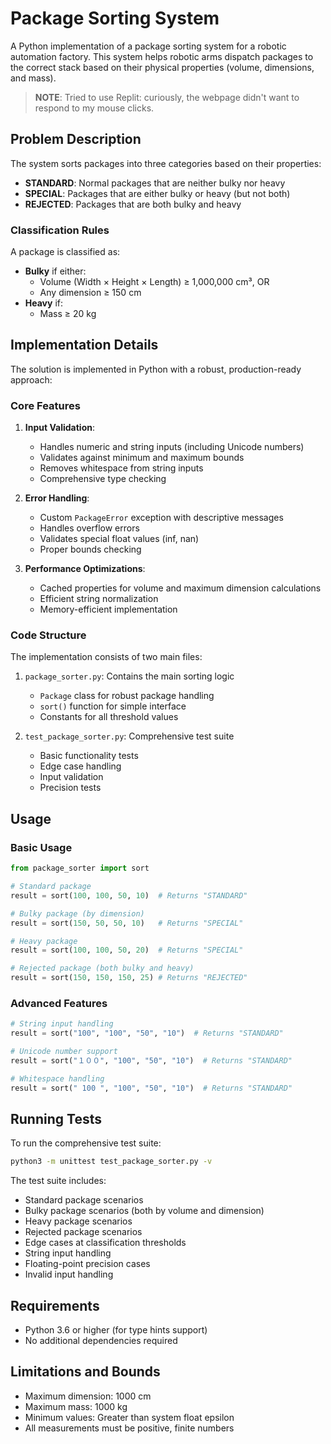 # Package Sorting System

A Python implementation of a package sorting system for a robotic automation factory. This system helps robotic arms dispatch packages to the correct stack based on their physical properties (volume, dimensions, and mass).

> **NOTE**: Tried to use Replit: curiously, the webpage didn't want to respond to my mouse clicks.

## Problem Description

The system sorts packages into three categories based on their properties:

- **STANDARD**: Normal packages that are neither bulky nor heavy
- **SPECIAL**: Packages that are either bulky or heavy (but not both)
- **REJECTED**: Packages that are both bulky and heavy

### Classification Rules

A package is classified as:
- **Bulky** if either:
  - Volume (Width × Height × Length) ≥ 1,000,000 cm³, OR
  - Any dimension ≥ 150 cm
- **Heavy** if:
  - Mass ≥ 20 kg

## Implementation Details

The solution is implemented in Python with a robust, production-ready approach:

### Core Features

1. **Input Validation**:
   - Handles numeric and string inputs (including Unicode numbers)
   - Validates against minimum and maximum bounds
   - Removes whitespace from string inputs
   - Comprehensive type checking

2. **Error Handling**:
   - Custom `PackageError` exception with descriptive messages
   - Handles overflow errors
   - Validates special float values (inf, nan)
   - Proper bounds checking

3. **Performance Optimizations**:
   - Cached properties for volume and maximum dimension calculations
   - Efficient string normalization
   - Memory-efficient implementation

### Code Structure

The implementation consists of two main files:

1. `package_sorter.py`: Contains the main sorting logic
   - `Package` class for robust package handling
   - `sort()` function for simple interface
   - Constants for all threshold values

2. `test_package_sorter.py`: Comprehensive test suite
   - Basic functionality tests
   - Edge case handling
   - Input validation
   - Precision tests

## Usage

### Basic Usage

```python
from package_sorter import sort

# Standard package
result = sort(100, 100, 50, 10)  # Returns "STANDARD"

# Bulky package (by dimension)
result = sort(150, 50, 50, 10)   # Returns "SPECIAL"

# Heavy package
result = sort(100, 100, 50, 20)  # Returns "SPECIAL"

# Rejected package (both bulky and heavy)
result = sort(150, 150, 150, 25) # Returns "REJECTED"
```

### Advanced Features

```python
# String input handling
result = sort("100", "100", "50", "10")  # Returns "STANDARD"

# Unicode number support
result = sort("１００", "100", "50", "10")  # Returns "STANDARD"

# Whitespace handling
result = sort(" 100 ", "100", "50", "10")  # Returns "STANDARD"
```

## Running Tests

To run the comprehensive test suite:

```bash
python3 -m unittest test_package_sorter.py -v
```

The test suite includes:
- Standard package scenarios
- Bulky package scenarios (both by volume and dimension)
- Heavy package scenarios
- Rejected package scenarios
- Edge cases at classification thresholds
- String input handling
- Floating-point precision cases
- Invalid input handling

## Requirements

- Python 3.6 or higher (for type hints support)
- No additional dependencies required

## Limitations and Bounds

- Maximum dimension: 1000 cm
- Maximum mass: 1000 kg
- Minimum values: Greater than system float epsilon
- All measurements must be positive, finite numbers
